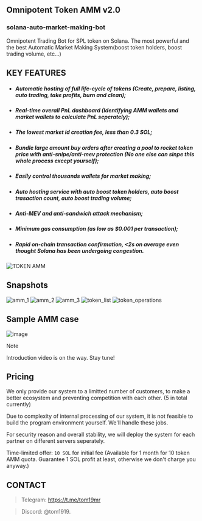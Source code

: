 

## Omnipotent Token AMM v2.0
### solana-auto-market-making-bot
Omnipotent Trading Bot for SPL token on Solana. The most powerful and the best Automatic Market Making System(boost token holders, boost trading volume, etc...)


## KEY FEATURES
- ##### Automatic hosting of full life-cycle of tokens (Create, prepare, listing, auto trading, take profits, burn and clean); 
- ##### Real-time overall PnL dashboard (Identifying AMM wallets and market wallets to calculate PnL seperately); 
- ##### The lowest market id creation fee, less than 0.3 SOL;
- ##### Bundle large amount buy orders after creating a pool to rocket token price with anti-snipe/anti-mev protection (No one else can sinpe this whole process except yourself);
- ##### Easily control thousands wallets for market making;
- ##### Auto hosting service with auto boost token holders, auto boost trasaction count, auto boost trading volume;
- ##### Anti-MEV and anti-sandwich attack mechanism;
- ##### Minimum gas consumption (as low as $0.001 per transaction);
- ##### Rapid on-chain transaction confirmation, <2s on average even thought Solana has been undergoing congestion.
![TOKEN AMM](https://github.com/lfginweb3/solana-trading-bot/assets/172020678/ed7d16c4-002e-4423-b73c-f5c4dde0bacb)


## Snapshots
![amm_1](https://github.com/lfginweb3/solana-trading-bot/assets/172020678/0f66ec44-49ba-491a-8b30-fcfd9bb275c8)
![amm_2](https://github.com/lfginweb3/solana-trading-bot/assets/172020678/a90bca0d-41ec-41f1-9274-227dd4b54fa9)
![amm_3](https://github.com/lfginweb3/solana-trading-bot/assets/172020678/d4fe7956-fe4f-45c1-ad0f-fc45c920f71b)
![token_list](https://github.com/lfginweb3/solana-trading-bot/assets/172020678/43950372-1ed6-44ec-a6c2-e7e4c1d20b13)
![token_operations](https://github.com/lfginweb3/solana-trading-bot/assets/172020678/88abea7c-dd50-4e92-8a34-a1b5275a04be)


## Sample AMM case
![image](https://github.com/lfginweb3/solana-trading-bot/assets/172020678/a55bbb8b-935a-4cdd-a7b8-97ad82e51d8f)


> [!NOTE]
> Introduction video is on the way. Stay tune!


## Pricing
We only provide our system to a limitted number of customers, to make a better ecosystem and preventing competition with each other. (5 in total currently) 

Due to complexity of internal processing of our system, it is not feasible to build the program environment yourself. We'll handle these jobs.

For security reason and overall stability, we will deploy the system for each partner on different servers seperately.

Time-limited offer: `10 SOL` for initial fee (Available for 1 month for 10 token AMM quota. Guarantee 1 SOL profit at least, otherwise we don't charge you anyway.)

  
## CONTACT
> Telegram: https://t.me/tom19mr  

> Discord: @tom1919.


